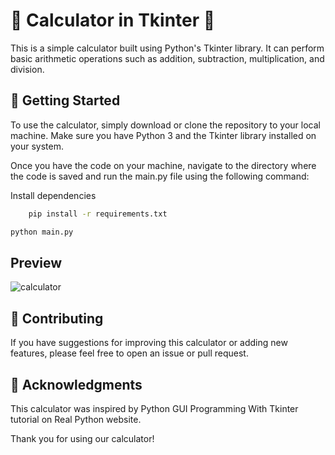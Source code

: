 
# 🧮 Calculator in Tkinter 🧮

This is a simple calculator built using Python's Tkinter library. It can perform basic arithmetic operations such as addition, subtraction, multiplication, and division.

## 🚀 Getting Started
To use the calculator, simply download or clone the repository to your local machine. Make sure you have Python 3 and the Tkinter library installed on your system.

Once you have the code on your machine, navigate to the directory where the code is saved and run the main.py file using the following command:

Install dependencies
```bash
    pip install -r requirements.txt
```

```bash
python main.py
```
## Preview
![calculator](https://user-images.githubusercontent.com/91323622/230900952-b17da57a-bbda-4c8b-98c4-3dcffa9158d6.png)


## 🤝 Contributing
If you have suggestions for improving this calculator or adding new features, please feel free to open an issue or pull request.

## 🙏 Acknowledgments
This calculator was inspired by Python GUI Programming With Tkinter tutorial on Real Python website.

Thank you for using our calculator!
